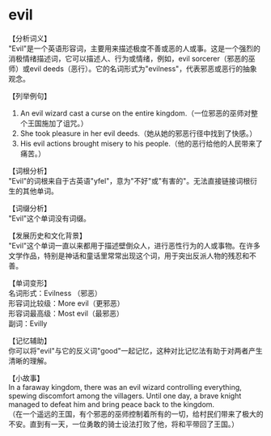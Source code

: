 # evil

【分析词义】  
"Evil"是一个英语形容词，主要用来描述极度不善或恶的人或事。这是一个强烈的消极情绪描述词，它可以描述人、行为或情绪，例如，evil sorcerer（邪恶的巫师）或evil deeds（恶行）。它的名词形式为"evilness"，代表邪恶或恶行的抽象观念。

  

【列举例句】

  

1.  An evil wizard cast a curse on the entire kingdom.（一位邪恶的巫师对整个王国施加了诅咒。）
2.  She took pleasure in her evil deeds.（她从她的邪恶行径中找到了快感。）
3.  His evil actions brought misery to his people.（他的恶行给他的人民带来了痛苦。）

  

【词根分析】  
"Evil"的词根来自于古英语"yfel"，意为"不好"或"有害的"。无法直接链接词根衍生的其他单词。

  

【词缀分析】  
"Evil"这个单词没有词缀。

  

【发展历史和文化背景】  
"Evil"这个单词一直以来都用于描述壁倒众人，进行恶性行为的人或事物。在许多文学作品，特别是神话和童话里常常出现这个词，用于突出反派人物的残忍和不善。

  

【单词变形】  
名词形式：Evilness （邪恶）  
形容词比较级：More evil（更邪恶）  
形容词最高级：Most evil（最邪恶）  
副词：Evilly

  

【记忆辅助】  
你可以将"evil"与它的反义词"good"一起记忆，这种对比记忆法有助于对两者产生清晰的理解。

  

【小故事】  
In a faraway kingdom, there was an evil wizard controlling everything, spewing discomfort among the villagers. Until one day, a brave knight managed to defeat him and bring peace back to the kingdom.  
（在一个遥远的王国，有个邪恶的巫师控制着所有的一切，给村民们带来了极大的不安。直到有一天，一位勇敢的骑士设法打败了他，将和平带回了王国。）
